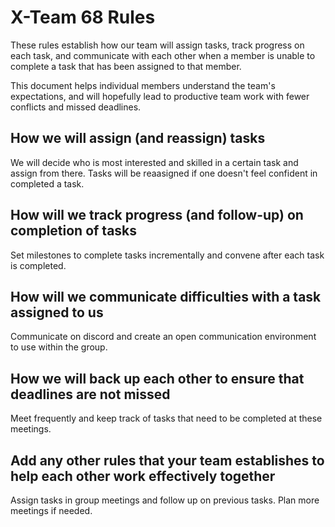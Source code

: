 # X-Team 68 Rules

These rules establish how our team will assign tasks,
track progress on each task, and communicate with each other 
when a member is unable to complete a task that has been assigned to that member.

This document helps individual members understand the team's expectations,
and will hopefully lead to productive team work with fewer conflicts
and missed deadlines.

## How we will assign (and reassign) tasks
We will decide who is most interested and skilled in a certain task and assign from there. Tasks will be reaasigned if one doesn't feel 
confident in completed a task.


## How will we track progress (and follow-up) on completion of tasks
Set milestones to complete tasks incrementally and convene after each task is completed.


## How will we communicate difficulties with a task assigned to us
Communicate on discord and create an open communication environment to use within the group.


## How we will back up each other to ensure that deadlines are not missed
Meet frequently and keep track of tasks that need to be completed at these meetings.


## Add any other rules that your team establishes to help each other work effectively together
Assign tasks in group meetings and follow up on previous tasks. Plan more meetings if needed.


